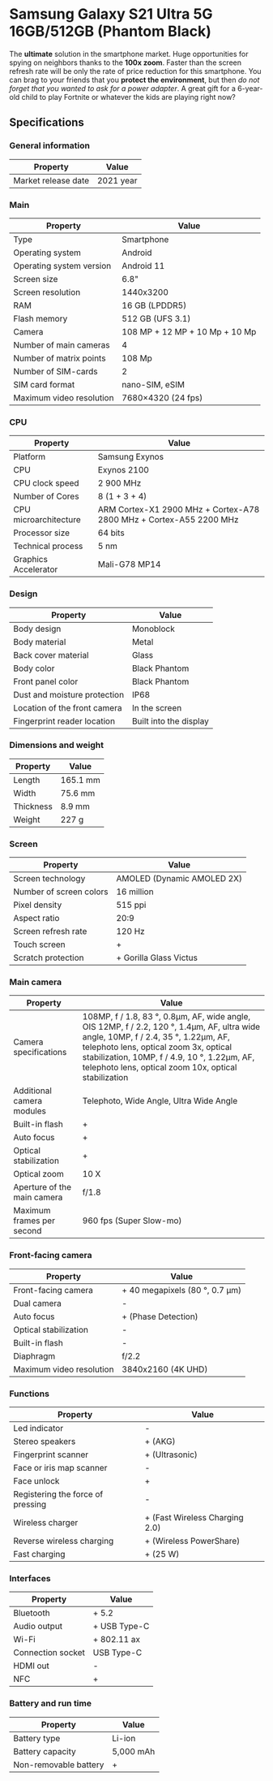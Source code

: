 # Samsung Galaxy S21 Ultra 5G 16GB/512GB (Phantom Black)

The **ultimate** solution in the smartphone market. Huge opportunities for spying on neighbors thanks to the **100x zoom**. Faster than the screen refresh rate will be only the rate of price reduction for this smartphone. You can brag to your friends that you **protect the environment**, but then *do not forget that you wanted to ask for a power adapter*. A great gift for a 6-year-old child to play Fortnite or whatever the kids are playing right now?

## Specifications

### General information
Property | Value
-------- | -----
Market release date | 2021 year
### Main
Property | Value
-------- | ------
Type | Smartphone
Operating system | Android
Operating system version | Android 11
Screen size | 6.8"
Screen resolution | 1440x3200
RAM | 16 GB (LPDDR5)
Flash memory | 512 GB (UFS 3.1)
Camera | 108 MP + 12 MP + 10 Mp + 10 Mp
Number of main cameras | 4
Number of matrix points | 108 Mp
Number of SIM-cards | 2
SIM card format | nano-SIM, eSIM
Maximum video resolution | 7680×4320 (24 fps)
### CPU
Property | Value
-------- | -------
Platform | Samsung Exynos
CPU | Exynos 2100
CPU clock speed | 2 900 MHz
Number of Cores | 8 (1 + 3 + 4)
CPU microarchitecture | ARM Cortex-X1 2900 MHz + Cortex-A78 2800 MHz + Cortex-A55 2200 MHz
Processor size | 64 bits
Technical process | 5 nm
Graphics Accelerator | Mali-G78 MP14
### Design
Property | Value
-------- | -----
Body design | Monoblock
Body material | Metal
Back cover material | Glass
Body color | Black Phantom
Front panel color | Black Phantom
Dust and moisture protection | IP68
Location of the front camera | In the screen
Fingerprint reader location | Built into the display
### Dimensions and weight
Property | Value
-------- | -----
Length | 165.1 mm
Width | 75.6 mm
Thickness | 8.9 mm
Weight | 227 g
### Screen
Property | Value
-------- | -----
Screen technology | AMOLED (Dynamic AMOLED 2X)
Number of screen colors | 16 million
Pixel density | 515 ppi
Aspect ratio | 20:9
Screen refresh rate | 120 Hz
Touch screen | +
Scratch protection | + Gorilla Glass Victus
### Main camera
Property | Value
-------- | -----
Camera specifications | 108MP, f / 1.8, 83 °, 0.8μm, AF, wide angle, OIS 12MP, f / 2.2, 120 °, 1.4μm, AF, ultra wide angle, 10MP, f / 2.4, 35 °, 1.22μm, AF, telephoto lens, optical zoom 3x, optical stabilization, 10MP, f / 4.9, 10 °, 1.22μm, AF, telephoto lens, optical zoom 10x, optical stabilization
Additional camera modules | Telephoto, Wide Angle, Ultra Wide Angle
Built-in flash | +
Auto focus | +
Optical stabilization | +
Optical zoom | 10 X
Aperture of the main camera | f/1.8
Maximum frames per second | 960 fps  (Super Slow-mo)
### Front-facing camera
Property | Value
-------- | -----
Front-facing camera | + 40 megapixels  (80 °, 0.7 μm)
Dual camera | -
Auto focus | +  (Phase Detection)
Optical stabilization | -
Built-in flash | -
Diaphragm | f/2.2
Maximum video resolution | 3840x2160 (4K UHD)
### Functions
Property | Value
-------- | -----
Led indicator | -
Stereo speakers  | + (AKG)
Fingerprint scanner | + (Ultrasonic)
Face or iris map scanner | -
Face unlock | +
Registering the force of pressing | -
Wireless charger  | + (Fast Wireless Charging 2.0)
Reverse wireless charging | + (Wireless PowerShare)
Fast charging | + (25 W)
### Interfaces
Property | Value
-------- | -----
Bluetooth | + 5.2
Audio output | + USB Type-C
Wi-Fi | + 802.11 ax
Connection socket | USB Type-C
HDMI out | -
NFC | +
### Battery and run time
Property | Value
-------- | -----
Battery type | Li-ion
Battery capacity | 5,000 mAh
Non-removable battery | +
